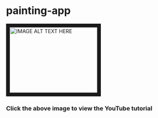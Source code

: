 # painting-app

<a href="http://www.youtube.com/watch?feature=player_embedded&v=8z8cNzQ7uhE
" target="_blank"><img src="http://img.youtube.com/vi/8z8cNzQ7uhE/0.jpg" 
alt="IMAGE ALT TEXT HERE" width="240" height="180" border="10" /></a>

### Click the above image to view the YouTube tutorial
